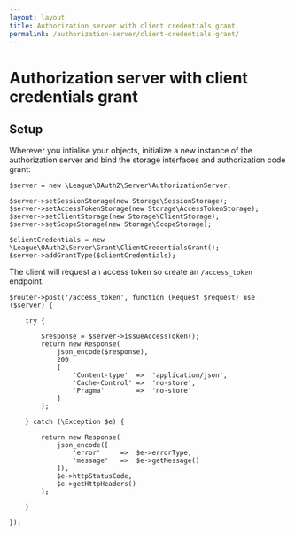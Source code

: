 ```yaml
---
layout: layout
title: Authorization server with client credentials grant
permalink: /authorization-server/client-credentials-grant/
---
```


# Authorization server with client credentials grant

## Setup

Wherever you intialise your objects, initialize a new instance of the authorization server and bind the storage interfaces and authorization code grant:

~~~.language-php
$server = new \League\OAuth2\Server\AuthorizationServer;

$server->setSessionStorage(new Storage\SessionStorage);
$server->setAccessTokenStorage(new Storage\AccessTokenStorage);
$server->setClientStorage(new Storage\ClientStorage);
$server->setScopeStorage(new Storage\ScopeStorage);

$clientCredentials = new \League\OAuth2\Server\Grant\ClientCredentialsGrant();
$server->addGrantType($clientCredentials);
~~~

The client will request an access token so create an `/access_token` endpoint.

~~~.language-php
$router->post('/access_token', function (Request $request) use ($server) {

    try {

        $response = $server->issueAccessToken();
        return new Response(
            json_encode($response),
            200
            [
                'Content-type'  =>  'application/json',
                'Cache-Control' =>  'no-store',
                'Pragma'        =>  'no-store'
            ]
        );

    } catch (\Exception $e) {

        return new Response(
            json_encode([
                'error'     =>  $e->errorType,
                'message'   =>  $e->getMessage()
            ]),
            $e->httpStatusCode,
            $e->getHttpHeaders()
        );

    }

});
~~~
